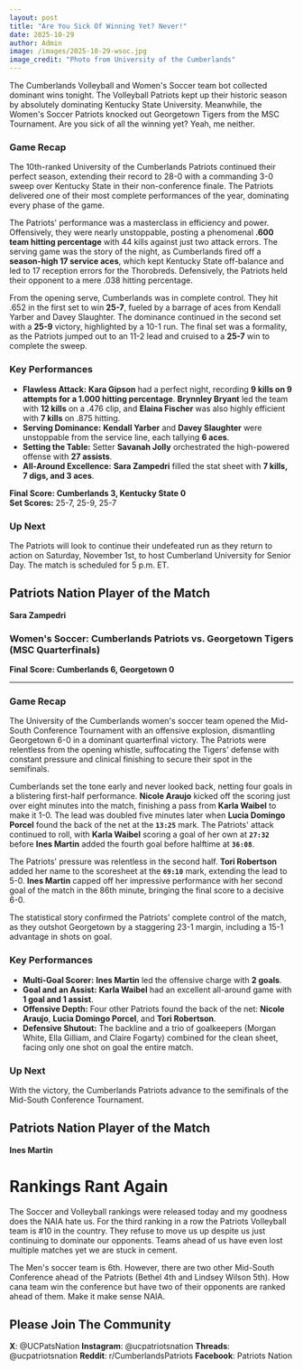 ```yaml
---
layout: post
title: "Are You Sick Of Winning Yet? Never!"
date: 2025-10-29
author: Admin
image: /images/2025-10-29-wsoc.jpg
image_credit: "Photo from University of the Cumberlands"
---
```


The Cumberlands Volleyball and Women's Soccer team bot collected dominant wins tonight. The Volleyball Patriots kept up their historic season by absolutely dominating Kentucky State University. Meanwhile, the Women's Soccer Patriots knocked out Georgetown Tigers from the MSC Tournament. Are you sick of all the winning yet? Yeah, me neither. 


### Game Recap

The 10th-ranked University of the Cumberlands Patriots continued their perfect season, extending their record to 28-0 with a commanding 3-0 sweep over Kentucky State in their non-conference finale. The Patriots delivered one of their most complete performances of the year, dominating every phase of the game.

The Patriots' performance was a masterclass in efficiency and power. Offensively, they were nearly unstoppable, posting a phenomenal **.600 team hitting percentage** with 44 kills against just two attack errors. The serving game was the story of the night, as Cumberlands fired off a **season-high 17 service aces**, which kept Kentucky State off-balance and led to 17 reception errors for the Thorobreds. Defensively, the Patriots held their opponent to a mere .038 hitting percentage.

From the opening serve, Cumberlands was in complete control. They hit .652 in the first set to win **25-7**, fueled by a barrage of aces from Kendall Yarber and Davey Slaughter. The dominance continued in the second set with a **25-9** victory, highlighted by a 10-1 run. The final set was a formality, as the Patriots jumped out to an 11-2 lead and cruised to a **25-7** win to complete the sweep.

### Key Performances

*   **Flawless Attack:** **Kara Gipson** had a perfect night, recording **9 kills on 9 attempts for a 1.000 hitting percentage**. **Brynnley Bryant** led the team with **12 kills** on a .476 clip, and **Elaina Fischer** was also highly efficient with **7 kills** on .875 hitting.
*   **Serving Dominance:** **Kendall Yarber** and **Davey Slaughter** were unstoppable from the service line, each tallying **6 aces**.
*   **Setting the Table:** Setter **Savanah Jolly** orchestrated the high-powered offense with **27 assists**.
*   **All-Around Excellence:** **Sara Zampedri** filled the stat sheet with **7 kills, 7 digs, and 3 aces**.

**Final Score: Cumberlands 3, Kentucky State 0**  
**Set Scores:** 25-7, 25-9, 25-7

### Up Next

The Patriots will look to continue their undefeated run as they return to action on Saturday, November 1st, to host Cumberland University for Senior Day. The match is scheduled for 5 p.m. ET.

## Patriots Nation Player of the Match

**Sara Zampedri**

### Women's Soccer: Cumberlands Patriots vs. Georgetown Tigers (MSC Quarterfinals)

**Final Score: Cumberlands 6, Georgetown 0**

---

### Game Recap

The University of the Cumberlands women's soccer team opened the Mid-South Conference Tournament with an offensive explosion, dismantling Georgetown 6-0 in a dominant quarterfinal victory. The Patriots were relentless from the opening whistle, suffocating the Tigers' defense with constant pressure and clinical finishing to secure their spot in the semifinals.

Cumberlands set the tone early and never looked back, netting four goals in a blistering first-half performance. **Nicole Araujo** kicked off the scoring just over eight minutes into the match, finishing a pass from **Karla Waibel** to make it 1-0. The lead was doubled five minutes later when **Lucia Domingo Porcel** found the back of the net at the **`13:25`** mark. The Patriots' attack continued to roll, with **Karla Waibel** scoring a goal of her own at **`27:32`** before **Ines Martin** added the fourth goal before halftime at **`36:08`**.

The Patriots' pressure was relentless in the second half. **Tori Robertson** added her name to the scoresheet at the **`69:10`** mark, extending the lead to 5-0. **Ines Martin** capped off her impressive performance with her second goal of the match in the 86th minute, bringing the final score to a decisive 6-0.

The statistical story confirmed the Patriots' complete control of the match, as they outshot Georgetown by a staggering 23-1 margin, including a 15-1 advantage in shots on goal.

### Key Performances

*   **Multi-Goal Scorer:** **Ines Martin** led the offensive charge with **2 goals**.
*   **Goal and an Assist:** **Karla Waibel** had an excellent all-around game with **1 goal and 1 assist**.
*   **Offensive Depth:** Four other Patriots found the back of the net: **Nicole Araujo**, **Lucia Domingo Porcel**, and **Tori Robertson**.
*   **Defensive Shutout:** The backline and a trio of goalkeepers (Morgan White, Ella Gilliam, and Claire Fogarty) combined for the clean sheet, facing only one shot on goal the entire match.

### Up Next

With the victory, the Cumberlands Patriots advance to the semifinals of the Mid-South Conference Tournament.

## Patriots Nation Player of the Match
**Ines Martin**

# Rankings Rant Again  

The Soccer and Volleyball rankings were released today and my goodness does the NAIA hate us. For the third ranking in a row the Patriots Volleyball team is #10 in the country. They refuse to move us up despite us just continuing to dominate our opponents. Teams ahead of us have even lost multiple matches yet we are stuck in cement. 

The Men's soccer team is 6th. However, there are two other Mid-South Conference ahead of the Patriots (Bethel 4th and Lindsey Wilson 5th). How cana team win the conference but have two of their opponents are ranked ahead of them. Make it make sense NAIA. 

## Please Join The Community

**X**: @UCPatsNation
**Instagram**: @ucpatriotsnation
**Threads**: @ucpatriotsnation
**Reddit**: r/CumberlandsPatriots
**Facebook**: Patriots Nation